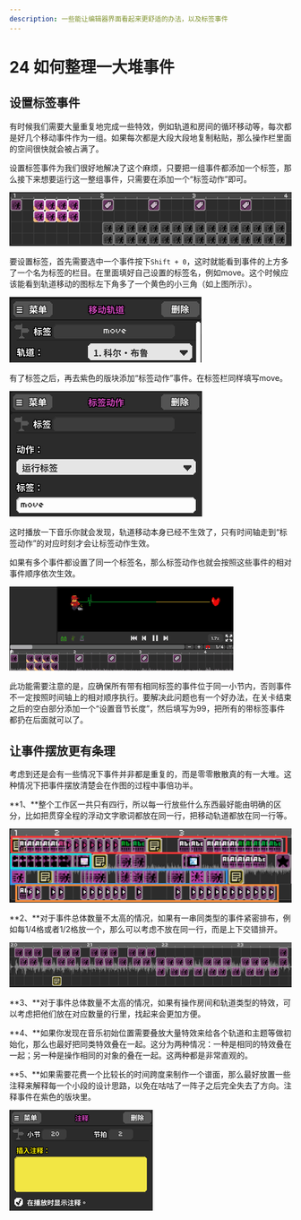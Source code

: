 ```yaml
---
description: 一些能让编辑器界面看起来更舒适的办法，以及标签事件
---
```


# 24 如何整理一大堆事件

## 设置标签事件 <a id="1"></a>

有时候我们需要大量重复地完成一些特效，例如轨道和房间的循环移动等，每次都是好几个移动事件作为一组。如果每次都是大段大段地复制粘贴，那么操作栏里面的空间很快就会被占满了。

设置标签事件为我们很好地解决了这个麻烦，只要把一组事件都添加一个标签，那么接下来想要运行这一整组事件，只需要在添加一个“标签动作”即可。

![&#x6807;&#x7B7E;&#x52A8;&#x4F5C;&#xFF08;&#x7D2B;&#x8272;&#xFF09;&#x770B;&#x4E0A;&#x53BB;&#x7B80;&#x6D01;&#x660E;&#x5FEB;&#xFF0C;&#x5806;&#x6EE1;&#x7684;&#x8F68;&#x9053;&#x79FB;&#x52A8;&#xFF08;&#x7070;&#x8272;&#xFF09;&#x770B;&#x4E0A;&#x53BB;&#x81C3;&#x80BF;&#x4E0D;&#x582A;](.gitbook/assets/24-01.png)

要设置标签，首先需要选中一个事件按下`Shift + 0`，这时就能看到事件的上方多了一个名为标签的栏目。在里面填好自己设置的标签名，例如move。这个时候应该能看到轨道移动的图标左下角多了一个黄色的小三角（如上图所示）。

![](.gitbook/assets/24-02.png)

有了标签之后，再去紫色的版块添加“标签动作”事件。在标签栏同样填写move。

![](.gitbook/assets/24-03.png)

这时播放一下音乐你就会发现，轨道移动本身已经不生效了，只有时间轴走到“标签动作”的对应时刻才会让标签动作生效。

如果有多个事件都设置了同一个标签名，那么标签动作也就会按照这些事件的相对事件顺序依次生效。

![](.gitbook/assets/24-05.gif)

此功能需要注意的是，应确保所有带有相同标签的事件位于同一小节内，否则事件不一定按照时间轴上的相对顺序执行。要解决此问题也有一个好办法，在关卡结束之后的空白部分添加一个“设置音节长度”，然后填写为99，把所有的带标签事件都扔在后面就可以了。

## 让事件摆放更有条理

考虑到还是会有一些情况下事件并非都是重复的，而是零零散散真的有一大堆。这种情况下把事件摆放清楚会在作图的过程中事倍功半。

**1、**整个工作区一共只有四行，所以每一行放些什么东西最好能由明确的区分，比如把贯穿全程的浮动文字歌词都放在同一行，把移动轨道都放在同一行等。

![&#x6BCF;&#x4E00;&#x884C;&#x90FD;&#x662F;&#x96C6;&#x4E2D;&#x6446;&#x653E;&#x4E00;&#x7C7B;&#x578B;&#x7684;&#x7279;&#x6548;](.gitbook/assets/24-06.png)

**2、**对于事件总体数量不太高的情况，如果有一串同类型的事件紧密排布，例如每1/4格或者1/2格放一个，那么可以考虑不放在同一行，而是上下交错排开。

![&#x5B9E;&#x9645;&#x4E0A;&#x662F;&#x64CD;&#x4F5C;&#x540C;&#x4E00;&#x4E2A;&#x8F68;&#x9053;&#xFF0C;&#x4F46;&#x4E0A;&#x4E0B;&#x4EA4;&#x9519;&#x6392;&#x5217;&#xFF0C;&#x4E0D;&#x53E0;&#x5728;&#x4E00;&#x8D77;&#xFF0C;&#x4F1A;&#x65B9;&#x4FBF;&#x9009;&#x53D6;&#x548C;&#x67E5;&#x627E;](.gitbook/assets/24-07.png)

**3、**对于事件总体数量不太高的情况，如果有操作房间和轨道类型的特效，可以考虑把他们放在对应数量的行里，找起来会更加方便。

**4、**如果你发现在音乐初始位置需要叠放大量特效来给各个轨道和主题等做初始化，那么也最好把同类特效叠在一起。这分为两种情况：一种是相同的特效叠在一起；另一种是操作相同的对象的叠在一起。这两种都是非常直观的。

**5、**如果需要花费一个比较长的时间跨度来制作一个谱面，那么最好放置一些注释来解释每一个小段的设计思路，以免在咕咕了一阵子之后完全失去了方向。注释事件在紫色的版块里。

![](.gitbook/assets/24-08.png)







